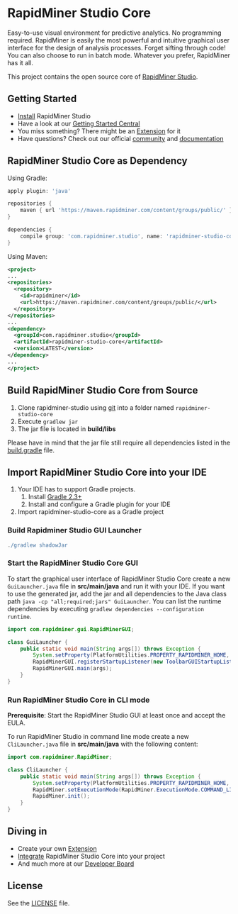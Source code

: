 RapidMiner Studio Core
=============================

Easy-to-use visual environment for predictive analytics. No programming required. RapidMiner is easily the most powerful and intuitive graphical user interface for the design of analysis processes. Forget sifting through code! You can also choose to run in batch mode. Whatever you prefer, RapidMiner has it all.

This project contains the open source core of [RapidMiner Studio](https://rapidminer.com/studio).

## Getting Started

* [Install](https://rapidminer.com/products/studio/) RapidMiner Studio
* Have a look at our [Getting Started Central](https://rapidminer.com/getting-started-central/)
* You miss something? There might be an [Extension](https://marketplace.rapidminer.com) for it
* Have questions? Check out our official [community](https://community.rapidminer.com) and [documentation](https://docs.rapidminer.com)

## RapidMiner Studio Core as Dependency

Using Gradle:
```gradle
apply plugin: 'java'

repositories {
    maven { url 'https://maven.rapidminer.com/content/groups/public/' }
}

dependencies {
    compile group: 'com.rapidminer.studio', name: 'rapidminer-studio-core', version: '+'
}
```
Using Maven:
```xml
<project>
...
<repositories>
  <repository>
    <id>rapidminer</id>
    <url>https://maven.rapidminer.com/content/groups/public/</url>
  </repository>
</repositories>
...
<dependency>
  <groupId>com.rapidminer.studio</groupId>
  <artifactId>rapidminer-studio-core</artifactId>
  <version>LATEST</version>
</dependency>
...
</project>
```

## Build RapidMiner Studio Core from Source
1. Clone rapidminer-studio using [git](https://git-scm.com/) into a folder named `rapidminer-studio-core`
2. Execute `gradlew jar`
3. The jar file is located in __build/libs__

Please have in mind that the jar file still require all dependencies listed in the [build.gradle](build.gradle) file.

## Import RapidMiner Studio Core into your IDE
1. Your IDE has to support Gradle projects.
	1. Install [Gradle 2.3+](https://gradle.org/gradle-download/)
	2. Install and configure a Gradle plugin for your IDE
2. Import rapidminer-studio-core as a Gradle project

### Build Rapidminer Studio GUI Launcher

```gradle
./gradlew shadowJar
```

### Start the RapidMiner Studio Core GUI

To start the graphical user interface of RapidMiner Studio Core create a new `GuiLauncher.java` file in __src/main/java__ and run it with your IDE. If you want to use the generated jar, add the jar and all dependencies to the Java class path `java -cp "all;required;jars" GuiLauncher`. You can list the runtime dependencies by executing `gradlew dependencies --configuration runtime`.

```java
import com.rapidminer.gui.RapidMinerGUI;

class GuiLauncher {
	public static void main(String args[]) throws Exception {
		System.setProperty(PlatformUtilities.PROPERTY_RAPIDMINER_HOME, Paths.get("").toAbsolutePath().toString());
		RapidMinerGUI.registerStartupListener(new ToolbarGUIStartupListener());
		RapidMinerGUI.main(args);
	}
}
```

### Run RapidMiner Studio Core in CLI mode

**Prerequisite**: Start the RapidMiner Studio GUI at least once and accept the EULA.

To run RapidMiner Studio in command line mode create a new `CliLauncher.java` file in __src/main/java__ with the following content:

```java
import com.rapidminer.RapidMiner;

class CliLauncher {
	public static void main(String args[]) throws Exception {
		System.setProperty(PlatformUtilities.PROPERTY_RAPIDMINER_HOME, Paths.get("").toAbsolutePath().toString());
		RapidMiner.setExecutionMode(RapidMiner.ExecutionMode.COMMAND_LINE);
		RapidMiner.init();
	}
}
```

## Diving in

* Create your own [Extension](https://docs.rapidminer.com/latest/developers/creating-your-own-extension/)
* [Integrate](https://community.rapidminer.com/t5/Become-a-RapidMiner-Developer/Frequently-Asked-Questions-Development/m-p/19782) RapidMiner Studio Core into your project
* And much more at our [Developer Board](https://community.rapidminer.com/t5/Become-a-RapidMiner-Developer/bd-p/BARDDBoard)

## License

See the [LICENSE](LICENSE) file.